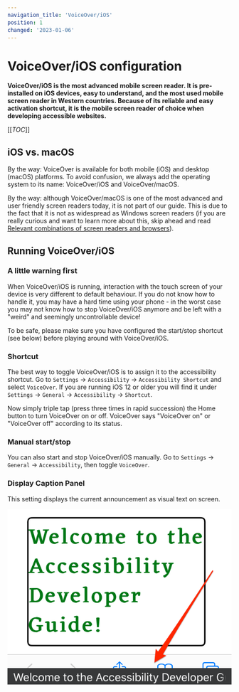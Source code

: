 ```yaml
---
navigation_title: 'VoiceOver/iOS'
position: 1
changed: '2023-01-06'
---
```


# VoiceOver/iOS configuration

**VoiceOver/iOS is the most advanced mobile screen reader. It is pre-installed on iOS devices, easy to understand, and the most used mobile screen reader in Western countries. Because of its reliable and easy activation shortcut, it is the mobile screen reader of choice when developing accessible websites.**

[[_TOC_]]

## iOS vs. macOS

By the way: VoiceOver is available for both mobile (iOS) and desktop (macOS) platforms. To avoid confusion, we always add the operating system to its name: VoiceOver/iOS and VoiceOver/macOS.

By the way: although VoiceOver/macOS is one of the most advanced and user friendly screen readers today, it is not part of our guide. This is due to the fact that it is not as widespread as Windows screen readers (if you are really curious and want to learn more about this, skip ahead and read [Relevant combinations of screen readers and browsers](/knowledge/screen-readers/relevant-combinations/)).

## Running VoiceOver/iOS

### A little warning first

When VoiceOver/iOS is running, interaction with the touch screen of your device is very different to default behaviour. If you do not know how to handle it, you may have a hard time using your phone - in the worst case you may not know how to stop VoiceOver/iOS anymore and be left with a "weird" and seemingly uncontrollable device!

To be safe, please make sure you have configured the start/stop shortcut (see below) before playing around with VoiceOver/iOS.

### Shortcut

The best way to toggle VoiceOver/iOS is to assign it to the accessibility shortcut. Go to `Settings` -> `Accessibility` -> `Accessibility Shortcut` and select `VoiceOver`. If you are running iOS 12 or older you will find it under `Settings` -> `General` -> `Accessibility` -> `Shortcut`.

Now simply triple tap (press three times in rapid succession) the Home button to turn VoiceOver on or off. VoiceOver says "VoiceOver on" or "VoiceOver off" according to its status.

### Manual start/stop

You can also start and stop VoiceOver/iOS manually. Go to `Settings` -> `General` -> `Accessibility`, then toggle `VoiceOver`.

### Display Caption Panel

This setting displays the current announcement as visual text on screen.

![VoiceOver/iOS Caption Panel](_media/voiceover-ios-caption-panel.png)
